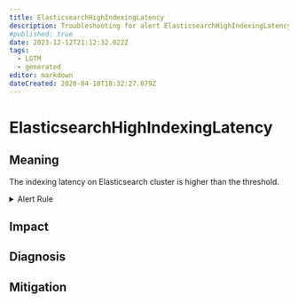 ```yaml
---
title: ElasticsearchHighIndexingLatency
description: Troubleshooting for alert ElasticsearchHighIndexingLatency
#published: true
date: 2023-12-12T21:12:32.022Z
tags: 
  - LGTM
  - generated
editor: markdown
dateCreated: 2020-04-10T18:32:27.079Z
---
```


# ElasticsearchHighIndexingLatency

## Meaning
[//]: # "Short paragraph that explains what the alert means"
The indexing latency on Elasticsearch cluster is higher than the threshold.

<details>
  <summary>Alert Rule</summary>

{{% rule "elasticsearch/prometheus-community-elasticsearch-exporter.yml" "ElasticsearchHighIndexingLatency" %}}

{{% comment %}}

```yaml
alert: ElasticsearchHighIndexingLatency
expr: elasticsearch_indices_indexing_index_time_seconds_total / elasticsearch_indices_indexing_index_total > 0.0005
for: 10m
labels:
    severity: warning
annotations:
    summary: Elasticsearch High Indexing Latency (instance {{ $labels.instance }})
    description: |-
        The indexing latency on Elasticsearch cluster is higher than the threshold.
          VALUE = {{ $value }}
          LABELS = {{ $labels }}
    runbook: https://github.com/srerun/prometheus-alerts/blob/main/content/runbooks/prometheus-community-elasticsearch-exporter/ElasticsearchHighIndexingLatency.md

```

{{% /comment %}}

</details>


## Impact
[//]: # "What could / will happen if the alert is not addressed"



## Diagnosis
[//]: # "Steps to take to identify the cause of the problem"



## Mitigation
[//]: # "The steps necessary to resolve the alert"
